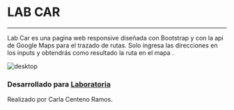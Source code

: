 #  LAB CAR
---
Lab Car es una pagina web responsive diseñada con Bootstrap y con la api de Google Maps para el trazado de rutas. Solo ingresa las direcciones en los inputs y obtendrás como resultado la ruta en el mapa .

![desktop](https://user-images.githubusercontent.com/32285482/36335391-98d32ff6-134d-11e8-9585-22b0976344bb.png)

### Desarrollado para [Laboratoria](http://laboratoria.la) 

Realizado por Carla Centeno Ramos.
